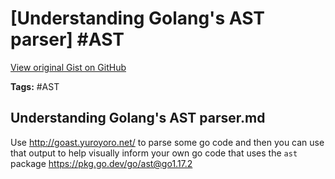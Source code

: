 # [Understanding Golang's AST parser] #AST

[View original Gist on GitHub](https://gist.github.com/Integralist/bfa2372133bf8297072eeb6621ffd290)

**Tags:** #AST

## Understanding Golang's AST parser.md

Use http://goast.yuroyoro.net/ to parse some go code and then you can use that output to help visually inform your own go code that uses the `ast` package https://pkg.go.dev/go/ast@go1.17.2 

